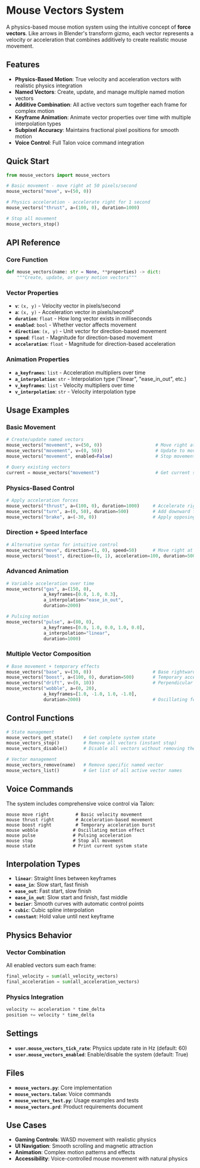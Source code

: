 # Mouse Vectors System

A physics-based mouse motion system using the intuitive concept of **force vectors**. Like arrows in Blender's transform gizmo, each vector represents a velocity or acceleration that combines additively to create realistic mouse movement.

## Features

- **Physics-Based Motion**: True velocity and acceleration vectors with realistic physics integration
- **Named Vectors**: Create, update, and manage multiple named motion vectors
- **Additive Combination**: All active vectors sum together each frame for complex motion
- **Keyframe Animation**: Animate vector properties over time with multiple interpolation types
- **Subpixel Accuracy**: Maintains fractional pixel positions for smooth motion
- **Voice Control**: Full Talon voice command integration

## Quick Start

```python
from mouse_vectors import mouse_vectors

# Basic movement - move right at 50 pixels/second
mouse_vectors("move", v=(50, 0))

# Physics acceleration - accelerate right for 1 second
mouse_vectors("thrust", a=(100, 0), duration=1000)

# Stop all movement
mouse_vectors_stop()
```

## API Reference

### Core Function

```python
def mouse_vectors(name: str = None, **properties) -> dict:
    """Create, update, or query motion vectors"""
```

### Vector Properties

- **`v`**: `(x, y)` - Velocity vector in pixels/second
- **`a`**: `(x, y)` - Acceleration vector in pixels/second²
- **`duration`**: `float` - How long vector exists in milliseconds
- **`enabled`**: `bool` - Whether vector affects movement
- **`direction`**: `(x, y)` - Unit vector for direction-based movement
- **`speed`**: `float` - Magnitude for direction-based movement
- **`acceleration`**: `float` - Magnitude for direction-based acceleration

### Animation Properties

- **`a_keyframes`**: `list` - Acceleration multipliers over time
- **`a_interpolation`**: `str` - Interpolation type ("linear", "ease_in_out", etc.)
- **`v_keyframes`**: `list` - Velocity multipliers over time
- **`v_interpolation`**: `str` - Velocity interpolation type

## Usage Examples

### Basic Movement

```python
# Create/update named vectors
mouse_vectors("movement", v=(50, 0))                    # Move right at 50 px/s
mouse_vectors("movement", v=(0, 50))                    # Update to move down
mouse_vectors("movement", enabled=False)                # Stop movement

# Query existing vectors
current = mouse_vectors("movement")                     # Get current state
```

### Physics-Based Control

```python
# Apply acceleration forces
mouse_vectors("thrust", a=(100, 0), duration=1000)     # Accelerate right for 1s
mouse_vectors("turn", a=(0, 50), duration=500)         # Add downward force
mouse_vectors("brake", a=(-30, 0))                     # Apply opposing force
```

### Direction + Speed Interface

```python
# Alternative syntax for intuitive control
mouse_vectors("move", direction=(1, 0), speed=50)      # Move right at 50 px/s
mouse_vectors("boost", direction=(0, 1), acceleration=100, duration=500)  # Boost down
```

### Advanced Animation

```python
# Variable acceleration over time
mouse_vectors("gas", a=(150, 0),
              a_keyframes=[0.0, 1.0, 0.3],
              a_interpolation="ease_in_out",
              duration=2000)

# Pulsing motion
mouse_vectors("pulse", a=(80, 0),
              a_keyframes=[0.0, 1.0, 0.0, 1.0, 0.0],
              a_interpolation="linear",
              duration=1000)
```

### Multiple Vector Composition

```python
# Base movement + temporary effects
mouse_vectors("base", v=(30, 0))                       # Base rightward motion
mouse_vectors("boost", a=(100, 0), duration=500)       # Temporary acceleration
mouse_vectors("drift", v=(0, 10))                      # Perpendicular drift
mouse_vectors("wobble", a=(0, 20),
              a_keyframes=[1.0, -1.0, 1.0, -1.0],
              duration=2000)                           # Oscillating force
```

## Control Functions

```python
# State management
mouse_vectors_get_state()    # Get complete system state
mouse_vectors_stop()         # Remove all vectors (instant stop)
mouse_vectors_disable()      # Disable all vectors without removing them

# Vector management
mouse_vectors_remove(name)   # Remove specific named vector
mouse_vectors_list()         # Get list of all active vector names
```

## Voice Commands

The system includes comprehensive voice control via Talon:

```
mouse move right          # Basic velocity movement
mouse thrust right        # Acceleration-based movement
mouse boost right         # Temporary acceleration burst
mouse wobble             # Oscillating motion effect
mouse pulse              # Pulsing acceleration
mouse stop               # Stop all movement
mouse state              # Print current system state
```

## Interpolation Types

- **`linear`**: Straight lines between keyframes
- **`ease_in`**: Slow start, fast finish
- **`ease_out`**: Fast start, slow finish
- **`ease_in_out`**: Slow start and finish, fast middle
- **`bezier`**: Smooth curves with automatic control points
- **`cubic`**: Cubic spline interpolation
- **`constant`**: Hold value until next keyframe

## Physics Behavior

### Vector Combination
All enabled vectors sum each frame:
```python
final_velocity = sum(all_velocity_vectors)
final_acceleration = sum(all_acceleration_vectors)
```

### Physics Integration
```python
velocity += acceleration * time_delta
position += velocity * time_delta
```

## Settings

- **`user.mouse_vectors_tick_rate`**: Physics update rate in Hz (default: 60)
- **`user.mouse_vectors_enabled`**: Enable/disable the system (default: True)

## Files

- **`mouse_vectors.py`**: Core implementation
- **`mouse_vectors.talon`**: Voice commands
- **`mouse_vectors_test.py`**: Usage examples and tests
- **`mouse_vectors.prd`**: Product requirements document

## Use Cases

- **Gaming Controls**: WASD movement with realistic physics
- **UI Navigation**: Smooth scrolling and magnetic attraction
- **Animation**: Complex motion patterns and effects
- **Accessibility**: Voice-controlled mouse movement with natural physics
